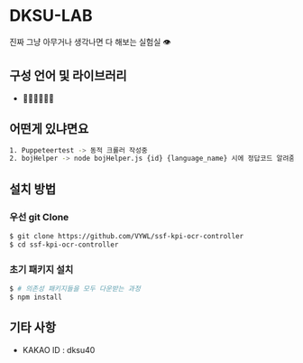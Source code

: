 # DKSU-LAB

진짜 그냥 아무거나 생각나면 다 해보는 실험실 👁

## 구성 언어 및 라이브러리

-   🤔🤔🤔🤔🤔🤔

## 어떤게 있냐면요

```sh
1. Puppeteertest -> 동적 크롤러 작성중
2. bojHelper -> node bojHelper.js {id} {language_name} 시에 정답코드 알려줌
```

## 설치 방법

### 우선 git Clone

```sh
$ git clone https://github.com/VYWL/ssf-kpi-ocr-controller
$ cd ssf-kpi-ocr-controller
```

### 초기 패키지 설치

```sh
$ # 의존성 패키지들을 모두 다운받는 과정
$ npm install
```

## 기타 사항

-   KAKAO ID : dksu40
